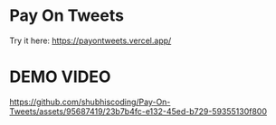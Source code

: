 # Pay On Tweets

Try it here: https://payontweets.vercel.app/

# DEMO VIDEO

https://github.com/shubhiscoding/Pay-On-Tweets/assets/95687419/23b7b4fc-e132-45ed-b729-59355130f800

